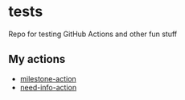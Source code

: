# tests
Repo for testing GitHub Actions and other fun stuff

## My actions
- [milestone-action](https://github.com/benelan/milestone-action)
- [need-info-action](https://github.com/benelan/need-info-action)
